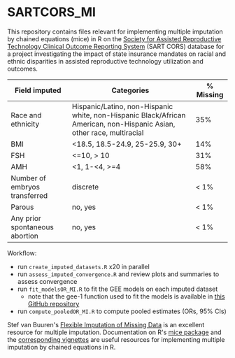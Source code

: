 # SARTCORS_MI
This repository contains files relevant for implementing multiple imputation by chained equations (mice) in R on the [Society for Assisted Reproductive Technology Clinical Outcome Reporting System](https://www.sart.org/professionals-and-providers/research/) (SART CORS) database for a project investigating the impact of state insurance mandates on racial and ethnic disparities in assisted reproductive technology utilization and outcomes.


| Field imputed | Categories    | % Missing |
| ------------- | ------------- | --------- |
| Race and ethnicity  | Hispanic/Latino, non-Hispanic white, non-Hispanic Black/African American, non-Hispanic Asian, other race, multiracial  | 35% |
| BMI | <18.5, 18.5-24.9, 25-25.9, 30+  | 14% |
| FSH | <=10, > 10 | 31% |
| AMH | <1, 1-<4, >=4 | 58% |
| Number of embryos transferred | discrete | < 1% |
| Parous | no, yes | < 1% |
| Any prior spontaneous abortion | no, yes | < 1% |

Workflow:
- run `create_imputed_datasets.R` x20 in parallel 
- run `assess_imputed_convergence.R` and review plots and summaries to assess convergence
- run `fit_modelsOR_MI.R` to fit the GEE models on each imputed dataset
    - note that the gee-1 function used to fit the models is available in [this GitHub repository](https://github.com/katcorr/GEE1-Rfunction)
- run `compute_pooledOR_MI.R` to compute pooled estimates (ORs, 95% CIs)

Stef van Buuren's [Flexible Imputation of Missing Data](https://stefvanbuuren.name/fimd/) is an excellent resource for multiple imputation.
Documentation on R's [mice package](https://cran.r-project.org/web/packages/mice/mice.pdf) and the [corresponding vignettes](https://www.gerkovink.com/miceVignettes/) are useful resources for implementing multiple imputation by chained equations in R.
